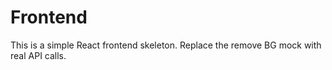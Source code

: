 # Frontend
This is a simple React frontend skeleton. Replace the remove BG mock with real API calls.
